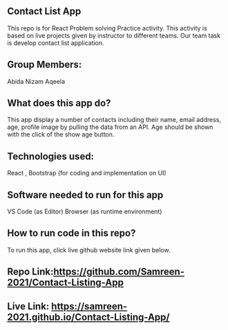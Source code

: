 ## Contact List App
 This repo is for React Problem solving Practice activity.
 This activity is based on live projects given by instructor to different teams.
 Our team task is develop contact list application.
## Group Members:
 Abida Nizam
 Aqeela
## What does this app do?
 This app display a number of contacts including their name, email address, age, profile image by pulling the data from an API.
 Age should be shown with the click of the show age button.
## Technologies used:
 React ,
 Bootstrap (for coding and implementation on UI)
## Software needed to run for this app
 VS Code (as Editor)
 Browser (as runtime environment)
## How to run code in this repo?
 To run this app, click live github website link given below.
## Repo Link:https://github.com/Samreen-2021/Contact-Listing-App 
## Live Link: https://samreen-2021.github.io/Contact-Listing-App/
